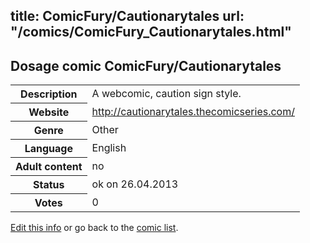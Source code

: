 title: ComicFury/Cautionarytales
url: "/comics/ComicFury_Cautionarytales.html"
---
Dosage comic ComicFury/Cautionarytales
-----------------------------------------

<p id="msg"></p>
<script type="text/javascript">
if (window.location.search === '?edit_info_mail=sent_ok') {
  var elem = document.getElementById("msg");
  elem.innerHTML = 'Edited information sucessfully sent.';
  elem.className = 'ok';
}
</script>
<table class="comicinfo">
<tr>
<th>Description</th><td>A webcomic, caution sign style.</td>
</tr>
<tr>
<th>Website</th><td><a href="http://cautionarytales.thecomicseries.com/">http://cautionarytales.thecomicseries.com/</a></td>
</tr>
<tr>
<th>Genre</th><td>Other</td>
</tr>
<tr>
<th>Language</th><td>English</td>
</tr>
<tr>
<th>Adult content</th><td>no</td>
</tr>
<tr>
<th>Status</th><td>ok on 26.04.2013</td>
</tr>
<tr>
<th>Votes</th><td>0</td>
</tr>
</table>

[Edit this info](ComicFury_Cautionarytales_edit.html) or go back to the [comic list](../comic-index.html).
